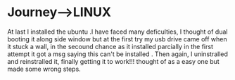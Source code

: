 # Journey-->LINUX
At last I installed the ubuntu .I have faced many deficulties, I thought of dual booting it along side window but at the first try my usb drive came off when it stuck a wall, in the secound chance as it installed parcially in the first attempt it got a msg saying this can't be installed . Then again, I uninstralled and reinstralled it, finally getting it to work!!!
thought of as a easy one but made some wrong steps. 
